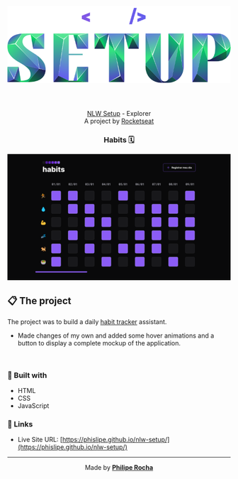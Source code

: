 <h1 align="center">
  <img src="./assets/nlw-setup-logo.svg" alt="NLW Setup logo">
  <br><br>
</h1>

<p align="center">
  <a href="https://lp.rocketseat.com.br/nlw">NLW Setup</a> - Explorer<br>A project by <a href="https://www.rocketseat.com.br/">Rocketseat</a>
</p>

<h3 align="center">
  Habits 🗓️
</h3>

<div align="center">
  <img src="./assets/screenshot.png" alt="Habits preview">
</div>

<h2>📋 The project</h2>

The project was to build a daily <a href="https://www.figma.com/community/file/1195050984449538256">habit tracker</a> assistant.

- Made changes of my own and added some hover animations and a button to display a complete mockup of the application.

<br>

<h3>🧪 Built with</h3>

- HTML
- CSS
- JavaScript

<h3>🔗 Links</h3>

- Live Site URL: [https://phislipe.github.io/nlw-setup/](https://phislipe.github.io/nlw-setup/)

---

<p align="center">
  Made by <a href="https://phislipe.dev"><b>Philipe Rocha</b></a>
</p>
